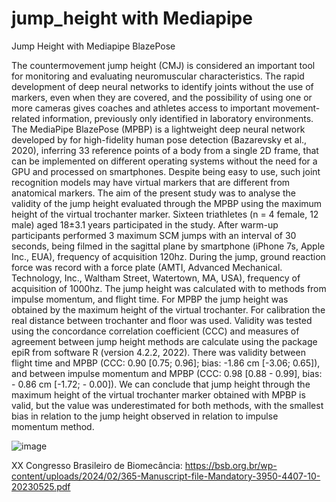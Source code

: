 # jump_height with Mediapipe
Jump Height with Mediapipe BlazePose

The countermovement jump height (CMJ) is considered an important tool for monitoring and evaluating neuromuscular characteristics. The rapid development of deep neural networks to identify joints without the use of markers, even when they are covered, and the possibility of using one or more cameras gives coaches and athletes access to important movement-related information, previously only identified in laboratory environments. The MediaPipe BlazePose (MPBP) is a lightweight deep neural network developed by for high-fidelity human pose detection (Bazarevsky et al., 2020), inferring 33 reference points of a body from a single 2D frame, that can be implemented on different operating systems without the need for a GPU and processed on smartphones. Despite being easy to use, such joint recognition models may have virtual markers that are different from anatomical markers. The aim of the present study was to analyse the validity of the jump height evaluated through the MPBP using the maximum height of the virtual trochanter marker. Sixteen triathletes (n = 4 female, 12 male) aged 18±3.1 years participated in the study. After warm-up participants performed 3 maximum SCM jumps with an interval of 30 seconds, being filmed in the sagittal plane by smartphone (iPhone 7s, Apple Inc., EUA), frequency of acquisition 120hz. During the jump, ground reaction force was record with a force plate (AMTI, Advanced Mechanical. Technology, Inc., Waltham Street, Watertown, MA, USA), frequency of acquisition of 1000hz. The jump height was calculated with to methods from impulse momentum, and flight time. For MPBP the jump height was obtained by the maximum height of the virtual trochanter. For calibration the real distance between trochanter and floor was used. Validity was tested using the concordance correlation coefficient (CCC) and measures of agreement between jump height methods are calculate using the package epiR from software R (version 4.2.2, 2022). There was validity between flight time and MPBP (CCC: 0.90 [0.75; 0.96]; bias: -1.86 cm [-3.06; 0.65]), and between impulse momentum and MPBP (CCC: 0.98 [0.88 - 0.99], bias: - 0.86 cm [-1.72; - 0.00]). We can conclude that jump height through the maximum height of the virtual trochanter marker obtained with MPBP is valid, but the value was underestimated for both methods, with the smallest bias in relation to the jump height observed in relation to impulse momentum method.

![image](https://github.com/user-attachments/assets/e39c8a79-8dc8-4a0c-b70c-4014f016aaa8)


XX Congresso Brasileiro de Biomecância: https://bsb.org.br/wp-content/uploads/2024/02/365-Manuscript-file-Mandatory-3950-4407-10-20230525.pdf
